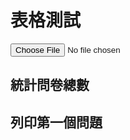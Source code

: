 # 表格測試

<div id="load-file">
<script src="LoadXLSX.js"></script>
<script src="ParseXLSX.js"></script>
<script src="ParseTranslate.js"></script>
<script src="ParseTable.js"></script>
<div id="upload-file">
  <input type="file" id="input-file" accept=".xlsx" />
</div>

<script>
// Get the input element
var inputFile = document.getElementById('input-file');

// Add an event listener for when a file is selected
inputFile.addEventListener('change', function(event) {
  // Get the selected file
  var file = event.target.files[0];

  // Create a new FileReader
  var reader = new FileReader();

  // Define what happens when the file is read
  reader.onload = function(event) {
    // Parse the file data into an XLSX workbook
    var data = new Uint8Array(event.target.result);
    var workbook = XLSX.read(data, {type: 'array'});

    // Now you can use the workbook as you did before
    // Parse the XLSX file
    var parsedData = ParseXLSX(workbook);

    // Parse the 'Translate' page
    var translateMapping = ParseTranslate(parsedData['Translate']);

    // Parse the other pages
    for(var language in parsedData) {
      if(language !== 'Translate') {
          parsedData[language] = ParseTable(parsedData[language], translateMapping, language);
      }
    }

    // Continue with the rest of your code...
  };

  // Read the file as an array buffer
  reader.readAsArrayBuffer(file);
});
</script>

</div>

## 統計問卷總數

<div id="total-replies">
<script>
// Calculate and display the total number of replies
var totalReplies = 0;
for(var language in parsedData) {
    if(language !== 'Translate') {
        totalReplies += parsedData[language].length;
    }
}
document.getElementById('total-replies').innerText = "Total Replies: " + totalReplies;
</script>
</div>

## 列印第一個問題

<div id="first-question">
<script src="https://cdnjs.cloudflare.com/ajax/libs/Chart.js/2.9.4/Chart.min.js"></script>
<script>
// Get the first question
var firstQuestion = parsedData['en'][0];

// Print the question title
document.getElementById('first-question').innerText = "First Question: " + firstQuestion['Question'];

// If the question type is 'Checkbox', draw a histogram
if(firstQuestion['type'] === 'Checkbox') {
    // Assume the answers are in a column named 'Answer'
    var answers = firstQuestion['Answer'];

    // Count the number of times each option was selected
    var counts = {};
    for(var i=0; i<answers.length; i++) {
        if(answers[i] in counts) {
            counts[answers[i]]++;
        } else {
            counts[answers[i]] = 1;
        }
    }

    // Create the data for the histogram
    var histogramData = {
        labels: Object.keys(counts),
        datasets: [{
            data: Object.values(counts),
            backgroundColor: 'rgba(75, 192, 192, 0.2)',
            borderColor: 'rgba(75, 192, 192, 1)',
            borderWidth: 1
        }]
    };

    // Draw the histogram
    var ctx = document.getElementById('first-question').getContext('2d');
    var histogram = new Chart(ctx, {
        type: 'bar',
        data: histogramData,
        options: {
            scales: {
                yAxes: [{
                    ticks: {
                        beginAtZero: true
                    }
                }]
            }
        }
    });
}
</script>
</div>

